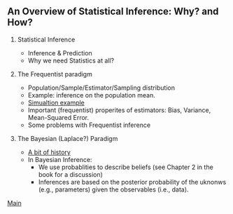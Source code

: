 ## An Overview of Statistical Inference: Why? and How?


   1. Statistical Inference
        - Inference & Prediction
        - Why we need Statistics at all?
   
   2. The Frequentist paradigm
      - Population/Sample/Estimator/Sampling distribution
      - Example: inference on the population mean.
      - [Simualtion example](samplingDistribution.md)
      - Important (frequentist) properites of estimators: Bias, Variance, Mean-Squared Error.
      - Some problems with Frequentist inference
        
   3. The Bayesian (Laplace?) Paradigm
      - [A bit of history](https://projecteuclid.org/download/pdf_1/euclid.ba/1340371071)
      - In Bayesian Inference:
           - We use probablities to describe beliefs (see Chapter 2 in the book for a discussion)
           - Inferences are based on the posterior probability of the uknonws (e.g., parameters) given the observables (i.e., data).
      
      
      
[Main](https://github.com/gdlc/STT465/)
